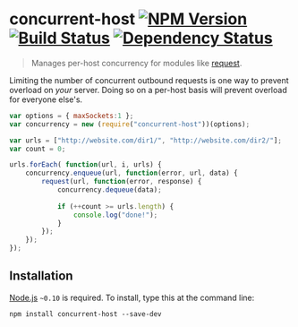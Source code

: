 # concurrent-host [![NPM Version](http://badge.fury.io/js/concurrent-host.svg)](http://badge.fury.io/js/concurrent-host) [![Build Status](https://secure.travis-ci.org/stevenvachon/concurrent-host.svg)](http://travis-ci.org/stevenvachon/concurrent-host) [![Dependency Status](https://david-dm.org/stevenvachon/concurrent-host.svg)](https://david-dm.org/stevenvachon/concurrent-host)
> Manages per-host concurrency for modules like [request](https://npmjs.com/package/request).

Limiting the number of concurrent outbound requests is one way to prevent overload on *your* server.
Doing so on a per-host basis will prevent overload for everyone else's.

```js
var options = { maxSockets:1 };
var concurrency = new (require("concurrent-host"))(options);

var urls = ["http://website.com/dir1/", "http://website.com/dir2/"];
var count = 0;

urls.forEach( function(url, i, urls) {
	concurrency.enqueue(url, function(error, url, data) {
		request(url, function(error, response) {
			concurrency.dequeue(data);
			
			if (++count >= urls.length) {
				console.log("done!");
			}
		});
	});
});
```

## Installation

[Node.js](http://nodejs.org/) `~0.10` is required. To install, type this at the command line:
```shell
npm install concurrent-host --save-dev
```
